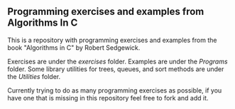 ## Programming exercises and examples from Algorithms In C

This is a repository with programming exercises and examples from the book "Algorithms in C" by Robert Sedgewick.

Exercises are under the *exercises* folder.
Examples are under the *Programs* folder.
Some library utilities for trees, queues, and sort methods are under the *Utilities* folder.

Currently trying to do as many programming exercises as possible, if you have one that is missing in this repository feel free to fork and add it.